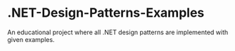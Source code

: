 # .NET-Design-Patterns-Examples
An educational project where all .NET design patterns are implemented with given examples.
